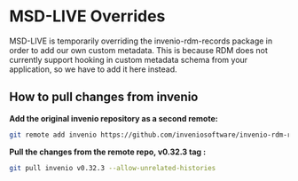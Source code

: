 # MSD-LIVE Overrides

MSD-LIVE is temporarily overriding the invenio-rdm-records package in order to add our own custom
metadata.  This is because RDM does not currently support hooking in custom metadata schema from your
application, so we have to add it here instead.

## How to pull changes from invenio

**Add the original invenio repository as a second remote:**
```bash
git remote add invenio https://github.com/inveniosoftware/invenio-rdm-records.git
```
**Pull the changes from the remote repo, v0.32.3 tag :**
```bash
git pull invenio v0.32.3 --allow-unrelated-histories
```
